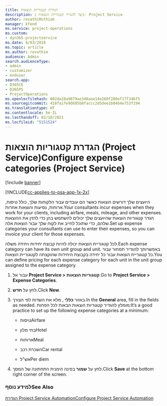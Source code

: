 ```yaml
---
title: הגדרת קטגוריות הוצאות
description: כיצד להגדיר קטגוריות הוצאות ב- Project Service
author: revathiMuthiah
manager: kfend
ms.service: project-operations
ms.custom:
- dyn365-projectservice
ms.date: 8/03/2018
ms.topic: article
ms.author: revathim
audience: Admin
search.audienceType:
- admin
- customizer
- enduser
search.app:
- D365CE
- D365PS
- ProjectOperations
ms.openlocfilehash: 802da28a9079ae348aae14e260f280ef17f346f5
ms.sourcegitcommit: 418fa1fe9d605b8faccc2d5dee1b04b4e753f194
ms.translationtype: HT
ms.contentlocale: he-IL
ms.lasthandoff: 02/10/2021
ms.locfileid: "5151524"
---
```

# <a name="configure-expense-categories-project-service"></a><span data-ttu-id="5415b-103">הגדרת קטגוריות הוצאות (Project Service)</span><span class="sxs-lookup"><span data-stu-id="5415b-103">Configure expense categories (Project Service)</span></span>

[!include [banner](../includes/psa-now-project-operations.md)]

[!INCLUDE[cc-applies-to-psa-app-1x-2x](../includes/cc-applies-to-psa-app-1x-2x.md)]

<span data-ttu-id="5415b-104">היועצים שלך דורשים הוצאות כאשר הם עובדים עבור הלקוחות שלך, כולל טיסות, ארוחות, נסיעות והוצאות אחרות.</span><span class="sxs-lookup"><span data-stu-id="5415b-104">Your consultants incur expenses when they work for your clients, including airfare, meals, mileage, and other expenses.</span></span> <span data-ttu-id="5415b-105">הגדר קטגוריות הוצאות שהיועצים שלך יכולים להשתמש בהן כדי להזין את ההוצאות שלהם, כדי שתוכל לחייב את לקוח שלך עבור הוצאות אלה.</span><span class="sxs-lookup"><span data-stu-id="5415b-105">Set up expense categories your consultants can use to enter their expenses, so you can invoice your client for those expenses.</span></span>  
  
<span data-ttu-id="5415b-106">לכל קטגוריית הוצאות יכולה להיות קבוצת יחידות ויחידה משלה.</span><span class="sxs-lookup"><span data-stu-id="5415b-106">Each expense category can have its own unit group and unit.</span></span> <span data-ttu-id="5415b-107">באפשרותך להגדיר תמחור עבור כל קטגוריית הוצאות עבור כל יחידה בקבוצת היחידות שהוקצתה לקטגוריית הוצאות.</span><span class="sxs-lookup"><span data-stu-id="5415b-107">You can define pricing for each expense category for each unit in the unit group assigned to the expense category.</span></span>  
  
1.  <span data-ttu-id="5415b-108">עבור אל **Project Service > קטגוריות הוצאות**.</span><span class="sxs-lookup"><span data-stu-id="5415b-108">Go to **Project Service > Expense Categories**.</span></span>  
  
2.  <span data-ttu-id="5415b-109">לחץ על **חדש**.</span><span class="sxs-lookup"><span data-stu-id="5415b-109">Click **New**.</span></span>  
  
3.  <span data-ttu-id="5415b-110">באזור **כללי** , מלא את השדות לפי הצורך.</span><span class="sxs-lookup"><span data-stu-id="5415b-110">In the **General** area, fill in the fields as needed.</span></span> <span data-ttu-id="5415b-111">מומלץ להגדיר קטגוריות הוצאות הבאות לכל הפחות:</span><span class="sxs-lookup"><span data-stu-id="5415b-111">It’s a good practice to set up the following expense categories at a minimum:</span></span>  
  
    -   <span data-ttu-id="5415b-112">טיסות</span><span class="sxs-lookup"><span data-stu-id="5415b-112">Airfare</span></span>  
  
    -   <span data-ttu-id="5415b-113">בתי מלון</span><span class="sxs-lookup"><span data-stu-id="5415b-113">Hotel</span></span>  
  
    -   <span data-ttu-id="5415b-114">ארוחות</span><span class="sxs-lookup"><span data-stu-id="5415b-114">Meal</span></span>  
  
    -   <span data-ttu-id="5415b-115">השכרת רכב</span><span class="sxs-lookup"><span data-stu-id="5415b-115">Car rental</span></span>  
  
    -   <span data-ttu-id="5415b-116">אש"ל</span><span class="sxs-lookup"><span data-stu-id="5415b-116">Per diem</span></span>  
  
4.  <span data-ttu-id="5415b-117">לחץ על **שמור** בפינה הימנית התחתונה של המסך.</span><span class="sxs-lookup"><span data-stu-id="5415b-117">Click **Save** at the bottom right corner of the screen.</span></span>  
  
### <a name="see-also"></a><span data-ttu-id="5415b-118">למידע נוסף</span><span class="sxs-lookup"><span data-stu-id="5415b-118">See Also</span></span>  
 [<span data-ttu-id="5415b-119">הגדרת Project Service Automation</span><span class="sxs-lookup"><span data-stu-id="5415b-119">Configure Project Service Automation</span></span>](../psa/configure.md)
